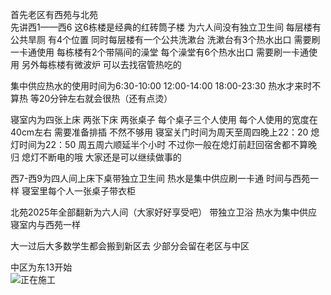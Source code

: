 首先老区有西苑与北苑  
先讲西1——西6  这6栋楼是经典的红砖筒子楼  为六人间没有独立卫生间  每层楼有公共旱厕 有4个位置  同时每层楼有一个公共洗漱台 洗漱台有3个热水出口  需要刷一卡通使用  每栋楼有2个带隔间的澡堂 每个澡堂有6个热水出口  需要刷一卡通使用 
另外每栋楼有微波炉  可以去找宿管热吃的

集中供应热水的使用时间为6:30-10:00  12:00-14:00  18:00-23:30 热水才来时不算热  等20分钟左右就会很热（还有点烫）

寝室内为四张上床  两张下床  两张桌子  每个桌子三个人使用  每个人使用的宽度在40cm左右  需要准备排插  不然不够用 
 [](../../西南科大新生指南/照片/西苑寝室.jpg)
寝室关门时间为周天至周四晚上22：20  熄灯时间为22：50  周五周六顺延半个小时 不过你一般在熄灯前赶回宿舍都不算晚归  熄灯不断电的哦  大家还是可以继续做事的

西7-西9为四人间上床下桌带独立卫生间  热水是集中供应刷一卡通  时间与西苑一样  寝室里每个人一张桌子带衣柜

北苑2025年全部翻新为六人间（大家好好享受吧） 带独立卫浴  热水为集中供应 寝室内与西苑一样

大一过后大多数学生都会搬到新区去  少部分会留在老区与中区


中区为东13开始  
![正在施工](attention.jpg)